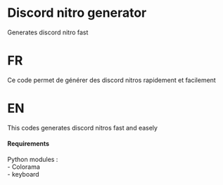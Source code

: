 # Discord nitro generator
Generates discord nitro fast
<h1>FR</h2>
Ce code permet de générer des discord nitros rapidement et facilement
<h1>EN</h2>
This codes generates discord nitros fast and easely
<h4>Requirements</h4>
<p>Python modules :
<br>- Colorama
<br>- keyboard
</p>

